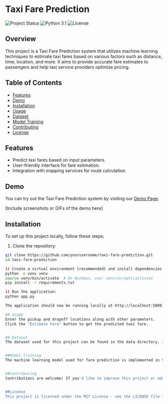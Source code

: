 # Taxi Fare Prediction

![Project Status](https://img.shields.io/badge/Status-Completed-success.svg)
![Python 3.1](https://img.shields.io/badge/Python-3.x-blue.svg)
![License](https://img.shields.io/badge/License-MIT-red.svg)

## Overview

This project is a Taxi Fare Prediction system that utilizes machine learning techniques to estimate taxi fares based on various factors such as distance, time, location, and more. It aims to provide accurate fare estimates to passengers and help taxi service providers optimize pricing.

## Table of Contents

- [Features](#features)
- [Demo](#demo)
- [Installation](#installation)
- [Usage](#usage)
- [Dataset](#dataset)
- [Model Training](#model-training)
- [Contributing](#contributing)
- [License](#license)

## Features

- Predict taxi fares based on input parameters.
- User-friendly interface for fare estimation.
- Integration with mapping services for route calculation.

## Demo

You can try out the Taxi Fare Prediction system by visiting our [Demo Page](#).

[Include screenshots or GIFs of the demo here]

## Installation

To set up this project locally, follow these steps:

1. Clone the repository:

```bash
git clone https://github.com/yourusername/taxi-fare-prediction.git
cd taxi-fare-prediction

1) Create a virtual environment (recommended) and install dependencies:
python -m venv venv
source venv/bin/activate  # On Windows, use: venv\Scripts\activate
pip install -r requirements.txt

1) Run the application:
python app.py

The application should now be running locally at http://localhost:5000.

## Usage
Enter the pickup and dropoff locations along with other parameters.
Click the "Estimate Fare" button to get the predicted taxi fare.


## Dataset
The dataset used for this project can be found in the data directory. It includes historical taxi trip data used for training the machine learning model.


##Model Training
The machine learning model used for fare prediction is implemented in the train_model.ipynb Jupyter Notebook. You can explore this notebook for details on data preprocessing, feature engineering, model selection, and training.


##Contributing
Contributions are welcome! If you'd like to improve this project or add new features, please open an issue or submit a pull request. For major changes, please discuss them in advance.


##License
This project is licensed under the MIT License - see the LICENSE file for details.

